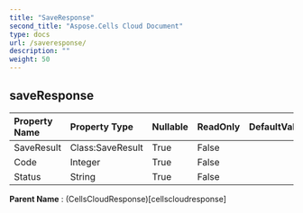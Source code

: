 ```yaml
---
title: "SaveResponse"
second_title: "Aspose.Cells Cloud Document"
type: docs
url: /saveresponse/
description: ""
weight: 50
---
```


## **saveResponse**

 

| Property Name | Property Type | Nullable |  ReadOnly | DefaultValue | Description | 
| :- | :- | :- |:- |  :- | :- |
| SaveResult | Class:SaveResult | True |  False |  |  |  
| Code | Integer | True |  False |  |  |  
| Status | String | True |  False |  |  |  

**Parent Name** : (CellsCloudResponse)[cellscloudresponse]

